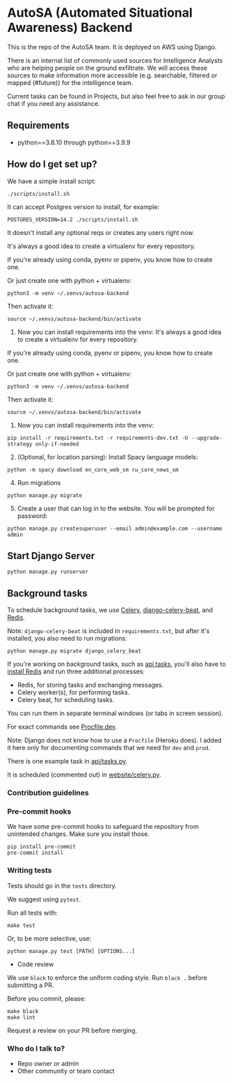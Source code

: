 # AutoSA (Automated Situational Awareness) Backend

This is the repo of the AutoSA team. It is deployed on AWS using Django.

There is an internal list of commonly used sources for Intelligence Analysts who are helping people on the ground exfiltrate. We will access these sources to make information more accessible (e.g. searchable, filtered or mapped (#future)) for the intelligence team.

Current tasks can be found in Projects, but also feel free to ask in our group chat if you need any assistance.

## Requirements

- python==3.8.10 through python==3.9.9

## How do I get set up? ###

We have a simple install script:

```shell
./scripts/install.sh
```

It can accept Postgres version to install, for example:

```shell
POSTGRES_VERSION=14.2 ./scripts/install.sh
```

It doesn't install any optional reqs or creates any users right now.

It's always a good idea to create a virtualenv for every repository.

If you're already using conda, pyenv or pipenv, you know how to create one.

Or just create one with python + virtualenv:

```shell
python3 -m venv ~/.venvs/autosa-backend
```

Then activate it:

```shell
source ~/.venvs/autosa-backend/bin/activate
```

1. Now you can install requirements into the venv:
It's always a good idea to create a virtualenv for every repository.

If you're already using conda, pyenv or pipenv, you know how to create one.

Or just create one with python + virtualenv:

```shell
python3 -m venv ~/.venvs/autosa-backend
```

Then activate it:

```shell
source ~/.venvs/autosa-backend/bin/activate
```

1. Now you can install requirements into the venv:

```shell
pip install -r requirements.txt -r requirements-dev.txt -U --upgrade-strategy only-if-needed
```

2. (Optional, for location parsing): Install Spacy language models:

```shell
python -m spacy download en_core_web_sm ru_core_news_sm
```

4. Run migrations

```shell
python manage.py migrate
```

5. Create a user that can log in to the website. You will be prompted for password:

```shell
python manage.py createsuperuser --email admin@example.com --username admin
```

## Start Django Server

```shell
python manage.py runserver
```

## Background tasks

To schedule background tasks, we use [Celery](https://docs.celeryq.dev/en/stable/index.html), [django-celery-beat](https://django-celery-beat.readthedocs.io/en/latest/), and [Redis](https://redis.io).

Note: `django-celery-beat` is included in `requirements.txt`, but after it's installed, you also need to run migrations:

```python manage.py migrate django_celery_beat```

If you're working on background tasks, such as [api tasks](api/tasks.py), you'll also have to [install Redis](https://redis.io/docs/getting-started/#install-redis) and run three additional processes:

* Redis, for storing tasks and exchanging messages.
* Celery worker(s), for performing tasks.
* Celery beat, for scheduling tasks.

You can run them in separate terminal windows (or tabs in screen session).

For exact commands see [Procfile.dev](Procfile.dev).

Note: Django does not know how to use a `Procfile` (Heroku does). I added it here only for documenting commands that we need for `dev` and `prod`.

There is one example task in [api/tasks.py](api/tasks.py).

It is scheduled (commented out) in [website/celery.py](website/celery.py).

### Contribution guidelines ###

### Pre-commit hooks

We have some pre-commit hooks to safeguard the repository from unintended changes. Make sure you install those.

```shell
pip install pre-commit
pre-commit install
```

### Writing tests

Tests should go in the `tests` directory.

We suggest using `pytest`.

Run all tests with:

```shell
make test
```

Or, to be more selective, use:

```shell
python manage.py test [PATH] [OPTIONS...]
```

* Code review

We use `black` to enforce the uniform coding style. Run `black .` before submitting a PR.

Before you commit, please:

```shell
make black
make lint
```

Request a review on your PR before merging. 

### Who do I talk to? ###

* Repo owner or admin
* Other community or team contact
